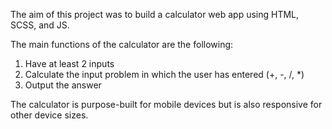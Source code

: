 The aim of this project was to build a calculator web app using HTML, SCSS, and
JS.

The main functions of the calculator are the following:

1. Have at least 2 inputs
2. Calculate the input problem in which the user has entered (+, -, /, \*)
3. Output the answer

The calculator is purpose-built for mobile devices but is also responsive for other device sizes.
